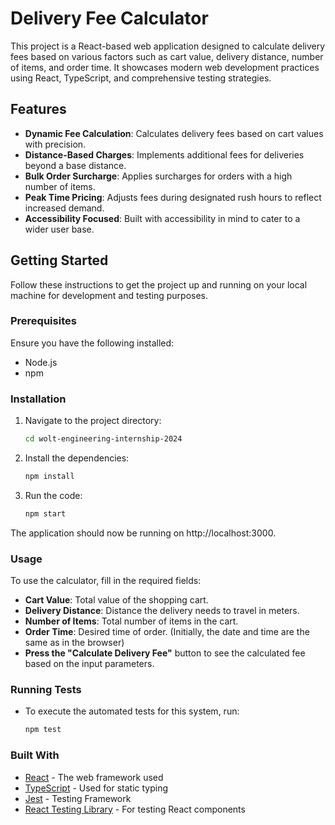 # Delivery Fee Calculator

This project is a React-based web application designed to calculate delivery fees based on various factors such as cart value, delivery distance, number of items, and order time. It showcases modern web development practices using React, TypeScript, and comprehensive testing strategies.

## Features

- **Dynamic Fee Calculation**: Calculates delivery fees based on cart values with precision.
- **Distance-Based Charges**: Implements additional fees for deliveries beyond a base distance.
- **Bulk Order Surcharge**: Applies surcharges for orders with a high number of items.
- **Peak Time Pricing**: Adjusts fees during designated rush hours to reflect increased demand.
- **Accessibility Focused**: Built with accessibility in mind to cater to a wider user base.

## Getting Started

Follow these instructions to get the project up and running on your local machine for development and testing purposes.

### Prerequisites

Ensure you have the following installed:
- Node.js
- npm

### Installation

1. Navigate to the project directory:
   ```bash
   cd wolt-engineering-internship-2024

2. Install the dependencies:
   ```bash
   npm install

3. Run the code:
   ```bash
   npm start

The application should now be running on http://localhost:3000.

### Usage

To use the calculator, fill in the required fields:

- **Cart Value**: Total value of the shopping cart.
- **Delivery Distance**: Distance the delivery needs to travel in meters.
- **Number of Items**: Total number of items in the cart.
- **Order Time**: Desired time of order. (Initially, the date and time are the same as in the browser)
- **Press the "Calculate Delivery Fee"** button to see the calculated fee based on the input parameters.

### Running Tests

- To execute the automated tests for this system, run:
   ```bash
   npm test

### Built With

- [React](https://reactjs.org/) - The web framework used
- [TypeScript](https://www.typescriptlang.org/) - Used for static typing
- [Jest](https://jestjs.io/) - Testing Framework
- [React Testing Library](https://testing-library.com/docs/react-testing-library/intro/) - For testing React components